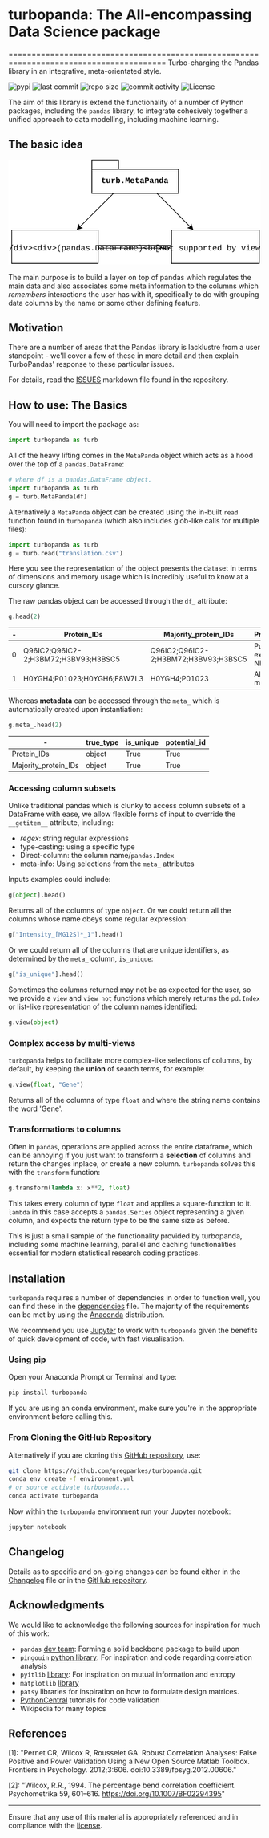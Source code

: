 # turbopanda: The All-encompassing Data Science package
========================================================================================
Turbo-charging the Pandas library in an integrative, meta-orientated style.

![pypi](https://img.shields.io/pypi/v/turbopanda)
![last commit](https://img.shields.io/github/last-commit/gregparkes/turbopanda)
![repo size](https://img.shields.io/github/repo-size/gregparkes/turbopanda)
![commit activity](https://img.shields.io/github/commit-activity/m/gregparkes/turbopanda)
![License](https://img.shields.io/badge/LICENSE-GPLv3-blue)

The aim of this library is extend the functionality of a number of Python packages,
including the `pandas` library, to integrate cohesively together a unified approach to data
modelling, including machine learning.

## The basic idea

![Image not found](extras/readme.svg "Describing the interactions between turbopanda and pandas.")

The main purpose is to build a layer on top of pandas which regulates the main data and also associates
some meta information to the columns which *remembers* interactions the user has with it,
specifically to do with grouping data columns by the name or some other defining feature.

## Motivation

There are a number of areas that the Pandas library is
  lacklustre from a user standpoint - we'll cover a few of these in more detail and then
  explain TurboPandas' response to these particular issues.
  
For details, read the [ISSUES](ISSUES.md) markdown file found in the repository.

## How to use: The Basics

You will need to import the package as:

```python
import turbopanda as turb
```

All of the heavy lifting comes in the `MetaPanda` 
 object which acts as a hood over the top of a `pandas.DataFrame`:

```python
# where df is a pandas.DataFrame object.
import turbopanda as turb
g = turb.MetaPanda(df)
```

Alternatively a `MetaPanda` object can be created using the in-built 
`read` function found in `turbopanda` (which also includes glob-like calls for multiple
files):

```python
import turbopanda as turb
g = turb.read("translation.csv")
```

Here you see the representation of the object presents the dataset in terms
 of dimensions and memory usage which is incredibly useful to know at a
  cursory glance.

The raw pandas object can be accessed through the `df_` attribute:

```python
g.head(2)
```

| - | **Protein_IDs** | **Majority_protein_IDs** | **Protein_names** | **...** |
| --- | --------------------- | -------------------------- | ------------------- | ---------------- |
| 0 | Q96IC2;Q96IC2-2;H3BM72;H3BV93;H3BSC5 | Q96IC2;Q96IC2-2;H3BM72;H3BV93;H3BSC5 | Putative RNA exonuclease NEF-sp | ... |
| 1 | H0YGH4;P01023;H0YGH6;F8W7L3 | H0YGH4;P01023 | Alpha-2-macroglobulin | ... |

Whereas **metadata** can be accessed through the `meta_` which is automatically created upon instantiation:

```python
g.meta_.head(2)
```

| - | **true_type** | **is_unique** | **potential_id**
| --- | -------- | -------- |---------- |
| Protein_IDs | object | True | True |
| Majority_protein_IDs | object | True | True |

### Accessing column subsets

Unlike traditional pandas which is clunky to access column subsets of
 a DataFrame with ease, we allow flexible forms of input to override
  the `__getitem__` attribute, including:

* *regex*: string regular expressions
* type-casting: using a specific type
* Direct-column: the column name/`pandas.Index`
* meta-info: Using selections from the `meta_` attributes

Inputs examples could include:

```python
g[object].head()
```

Returns all of the columns of type `object`. Or we could return all 
the columns whose name obeys some regular expression:

```python
g["Intensity_[MG12S]*_1"].head()
```

Or we could return all of the columns that are unique identifiers,
 as determined by the `meta_` column, `is_unique`:

```python
g["is_unique"].head()
```

Sometimes the columns returned may not be as expected for the user,
 so we provide a `view` and `view_not` functions which merely returns 
 the `pd.Index` or list-like representation of the column names identified:

```python
g.view(object)
```

### Complex access by multi-views

`turbopanda` helps to facilitate more complex-like selections of 
columns, by default, by keeping the **union** of search terms, for example:

```python
g.view(float, "Gene")
```

Returns all of the columns of type `float` and where the string
 name contains the word 'Gene'. 

### Transformations to columns

Often in `pandas`, operations are applied across the entire 
dataframe, which can be annoying if you just want to transform 
a **selection** of columns and return the changes inplace, or
 create a new column. `turbopanda` solves this with the `transform` function:

```python
g.transform(lambda x: x**2, float)
```

This takes every column of type `float` and applies a square-function
 to it. `lambda` in this case accepts a `pandas.Series` object
  representing a given column, and expects the return type to be
   the same size as before.
   
This is just a small sample of the functionality provided by turbopanda, including
some machine learning, parallel and caching functionalities essential for
modern statistical research coding practices.

## Installation

`turbopanda` requires a number of dependencies in order to function well, you can find these
 in the [dependencies](environment.yml) file. The majority of the requirements can be met
 by using the [Anaconda][6] distribution.

We recommend you use [Jupyter][7] to work with `turbopanda` given the benefits of
quick development of code, with fast visualisation.

### Using pip

Open your Anaconda Prompt or Terminal and type:

```bash
pip install turbopanda
```

If you are using an conda environment, make sure you're in the appropriate environment
before calling this.

### From Cloning the GitHub Repository

Alternatively if you are cloning this [GitHub repository][5], use:

```bash
git clone https://github.com/gregparkes/turbopanda.git
conda env create -f environment.yml
# or source activate turbopanda...
conda activate turbopanda
```

Now within the `turbopanda` environment run your Jupyter notebook:

```bash
jupyter notebook
```

## Changelog

Details as to specific and on-going changes can be found either in the [Changelog](CHANGELOG.rst) file or
in the [GitHub repository][5].

## Acknowledgments

We would like to acknowledge the following sources for inspiration for much of this work:

- `pandas` [dev team](https://github.com/pandas-dev/pandas): Forming a solid backbone package to build upon
- `pingouin` [python library][3]: For inspiration and code regarding correlation analysis
- `pyitlib` [library](https://github.com/pafoster/pyitlib): For inspiration on mutual information and entropy
- `matplotlib` [library][4]
- `patsy` libraries for inspiration on how to formulate design matrices.
- [PythonCentral](https://www.pythoncentral.io/validate-python-function-parameters-and-return-types-with-decorators/) tutorials for code validation
- Wikipedia for many topics

## References

[1]: "Pernet CR, Wilcox R, Rousselet GA. Robust Correlation Analyses:
       False Positive and Power Validation Using a New Open Source Matlab
       Toolbox. Frontiers in Psychology. 2012;3:606.
       doi:10.3389/fpsyg.2012.00606."
       
[2]: "Wilcox, R.R., 1994. The percentage bend correlation coefficient.
       Psychometrika 59, 601–616. https://doi.org/10.1007/BF02294395"
       
[3]: <https://github.com/raphaelvallat/pingouin/blob/master/pingouin/correlation.py> "Pingouin's correlation"
[4]: <https://matplotlib.org/3.1.0/gallery/images_contours_and_fields/image_annotated_heatmap.html> "Matplotlib heatmap"
[5]: <https://github.com/gregparkes/turbopanda> "Github repo"
[6]: <https://www.anaconda.com> "Anaconda distribution"
[7]: <https://jupyter.org/> "Jupyter"
***

Ensure that any use of this material is appropriately referenced 
and in compliance with the [license](LICENSE.txt).

